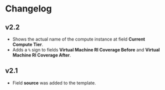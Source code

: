 # Changelog

## v2.2

- Shows the actual name of the compute instance at field **Current Compute Tier**.
- Adds a `%` sign to fields **Virtual Machine RI Coverage Before** and **Virtual Machine RI Coverage After**.

## v2.1

- Field **source** was added to the template.
